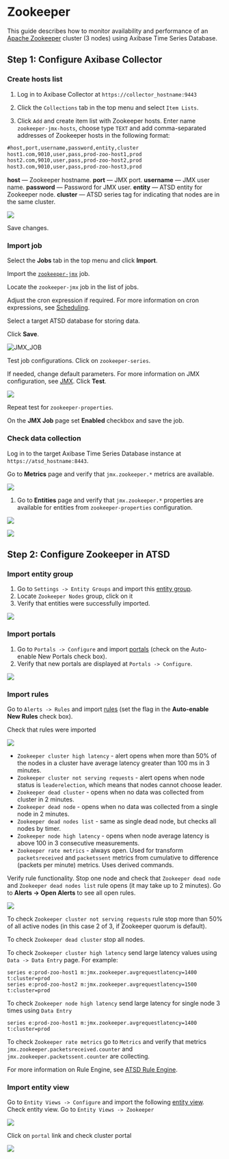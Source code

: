 # Zookeeper

This guide describes how to monitor availability and performance of an [Apache Zookeeper](https://zookeeper.apache.org/) cluster (3 nodes) using Axibase Time Series Database.

## Step 1: Configure Axibase Collector

### Create hosts list

1) Log in to Axibase Collector at `https://collector_hostname:9443`

2) Click the `Collections` tab in the top menu and select `Item Lists`.

3) Click `Add` and create item list with Zookeeper hosts.
Enter name `zookeeper-jmx-hosts`, choose type `TEXT` and add comma-separated addresses of Zookeeper hosts in the following format:

```txt
#host,port,username,password,entity,cluster
host1.com,9010,user,pass,prod-zoo-host1,prod
host2.com,9010,user,pass,prod-zoo-host2,prod
host3.com,9010,user,pass,prod-zoo-host3,prod
```

   **host** — Zookeeper hostname.
   **port** — JMX port.
   **username** — JMX user name.
   **password** — Password for JMX user.
   **entity** — ATSD entity for Zookeeper node.
   **cluster** — ATSD series tag for indicating that nodes are in the same cluster.

![](images/items_list_config.png)

Save changes.

### Import job

Select the **Jobs** tab in the top menu and click **Import**.

Import the [`zookeeper-jmx`](resources/jobs.xml) job.

Locate the `zookeeper-jmx` job in the list of jobs.

Adjust the cron expression if required. For more information on cron expressions, see [Scheduling](https://github.com/axibase/axibase-collector/blob/master/scheduling.md).

Select a target ATSD database for storing data.

Click **Save**.

![JMX_JOB](images/jmx_job_configuration.png)

Test job configurations. Click on `zookeeper-series`.

If needed, change default parameters.
For more information on JMX configuration, see [JMX](https://github.com/axibase/axibase-collector/blob/master/jobs/jmx.md). Click **Test**.

![](images/jmx_job_series_config.png)

Repeat test for `zookeeper-properties`.

On the **JMX Job** page set **Enabled** checkbox and save the job.

### Check data collection

Log in to the target Axibase Time Series Database instance at `https://atsd_hostname:8443`.

Go to **Metrics** page and verify that `jmx.zookeeper.*` metrics are available.

![](images/metrics_collection_verification.png)

1. Go to **Entities** page and verify that `jmx.zookeeper.*` properties are available for entities from `zookeeper-properties` configuration.

![](images/entities_collection_verification.png)

![](images/properties_collection_verification.png)

## Step 2: Configure Zookeeper in ATSD

### Import entity group

1. Go to `Settings -> Entity Groups` and import this [entity group](resources/groups.xml).
1. Locate `Zookeeper Nodes` group, click on it
1. Verify that entities were successfully imported.

![](images/entity_group_check.png)

### Import portals

1. Go to `Portals -> Configure` and import [portals](resources/portal-configs.xml) (check on the Auto-enable New Portals check box).
2. Verify that new portals are displayed at `Portals -> Configure`.

![](images/test_portals.png)

### Import rules

Go to `Alerts -> Rules` and import [rules](resources/rules.xml) (set the flag in the **Auto-enable New Rules** check box).

Check that rules were imported

![](images/rules_list.png)

* `Zookeeper cluster high latency` - alert opens when more than 50% of the nodes in a cluster have average latency greater than 100 ms in 3 minutes.
* `Zookeeper cluster not serving requests` - alert opens when node status is `leaderelection`, which means that nodes cannot choose leader.
* `Zookeeper dead cluster` - opens when no data was collected from cluster in 2 minutes.
* `Zookeeper dead node` - opens when no data was collected from a single node in 2 minutes.
* `Zookeeper dead nodes list` - same as single dead node, but checks all nodes by timer.
* `Zookeeper node high latency` - opens when node average latency is above 100 in 3 consecutive measurements.
* `Zookeeper rate metrics` - always open. Used for transform `packetsreceived` and `packetssent` metrics from cumulative to difference (packets per minute) metrics. Uses derived commands.

Verify rule functionality. Stop one node and check that `Zookeeper dead node` and `Zookeeper dead nodes list` rule opens (it may take up to 2 minutes). Go to **Alerts -> Open Alerts** to see all open rules.

![](images/rule_dead_node_test.png)

To check `Zookeeper cluster not serving requests` rule stop more than 50% of all active nodes (in this case 2 of 3, if Zookeeper quorum is default).

To check `Zookeeper dead cluster` stop all nodes.

To check `Zookeeper cluster high latency` send large latency values using `Data -> Data Entry` page. For example:

```ls
series e:prod-zoo-host1 m:jmx.zookeeper.avgrequestlatency=1400 t:cluster=prod
series e:prod-zoo-host2 m:jmx.zookeeper.avgrequestlatency=1500 t:cluster=prod
```

To check `Zookeeper node high latency` send large latency for single node 3 times using `Data Entry`

```ls
series e:prod-zoo-host1 m:jmx.zookeeper.avgrequestlatency=1400 t:cluster=prod
```

To check `Zookeeper rate metrics` go to `Metrics` and verify that metrics `jmx.zookeeper.packetsreceived.counter` and `jmx.zookeeper.packetssent.counter` are collecting.

For more information on Rule Engine, see [ATSD Rule Engine](https://axibase.com/docs/atsd/rule-engine/).

### Import entity view

Go to `Entity Views -> Configure` and import the following [entity view](resources/entity-views.xml).
Check entity view. Go to `Entity Views -> Zookeeper`

![](images/entity_view.png)

Click on `portal` link and check cluster portal

![](images/cluster_portal.png)
